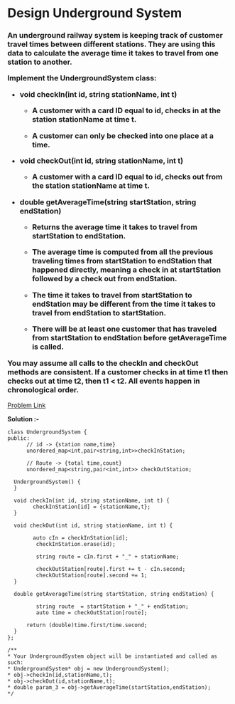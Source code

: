 # Design Underground System

<h3>
An underground railway system is keeping track of customer travel times between different stations. They are using this data to calculate the average time it takes to travel from one station to another.

Implement the UndergroundSystem class:

  * void checkIn(int id, string stationName, int t)
    
    * A customer with a card ID equal to id, checks in at the station stationName at time t.
  
    * A customer can only be checked into one place at a time.
  
  * void checkOut(int id, string stationName, int t)
  
    * A customer with a card ID equal to id, checks out from the station stationName at time t.
  
  * double getAverageTime(string startStation, string endStation)
  
    * Returns the average time it takes to travel from startStation to endStation.
  
    * The average time is computed from all the previous traveling times from startStation to endStation that happened directly, meaning a check in at startStation followed by a check out from endStation.
  
    * The time it takes to travel from startStation to endStation may be different from the time it takes to travel from endStation to startStation.
  
    * There will be at least one customer that has traveled from startStation to endStation before getAverageTime is called.
  
You may assume all calls to the checkIn and checkOut methods are consistent. If a customer checks in at time t1 then checks out at time t2, then t1 < t2. All events happen in chronological order.
</h3>
  
[Problem Link](https://leetcode.com/problems/design-underground-system/description/)
  
 
 **Solution :-**
  
  ```
  class UndergroundSystem {
public:
        // id -> {station name,time}
        unordered_map<int,pair<string,int>>checkInStation; 

        // Route -> {total time,count}
        unordered_map<string,pair<int,int>> checkOutStation;

    UndergroundSystem() {
    }
    
    void checkIn(int id, string stationName, int t) {
          checkInStation[id] = {stationName,t};
    }
    
    void checkOut(int id, string stationName, int t) {
         
          auto cIn = checkInStation[id];
           checkInStation.erase(id);

           string route = cIn.first + "_" + stationName;

           checkOutStation[route].first += t - cIn.second;
           checkOutStation[route].second += 1;  
    }
    
    double getAverageTime(string startStation, string endStation) {
          
           string route  = startStation + "_" + endStation;
           auto time = checkOutStation[route];

        return (double)time.first/time.second;
    }
};

/**
 * Your UndergroundSystem object will be instantiated and called as such:
 * UndergroundSystem* obj = new UndergroundSystem();
 * obj->checkIn(id,stationName,t);
 * obj->checkOut(id,stationName,t);
 * double param_3 = obj->getAverageTime(startStation,endStation);
 */
  ```
